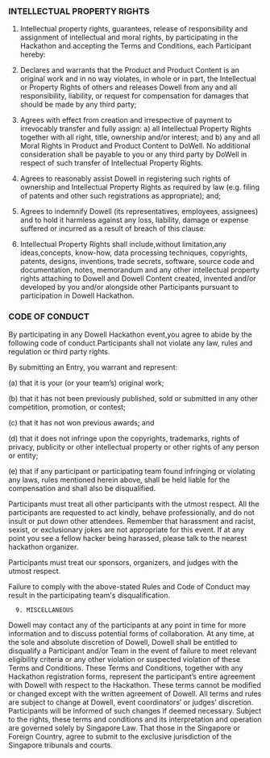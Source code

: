 
### INTELLECTUAL PROPERTY RIGHTS 

1. Intellectual property rights, guarantees, release of responsibility and assignment of intellectual and moral rights, by participating in the Hackathon and accepting the Terms and Conditions, each Participant hereby:

2. Declares and warrants that the Product and Product Content is an original work and in no way violates, in whole or in part, the Intellectual or Property Rights of others and releases Dowell from any and all responsibility, liability, or request for compensation for damages that should be made by any third party;

3. Agrees with effect from creation and irrespective of payment to irrevocably transfer and fully assign: a) all Intellectual Property Rights together with all right, title, ownership and/or interest; and b) any and all Moral Rights in Product and Product Content to DoWell. No additional consideration shall be payable to you or any third party by DoWell in respect of such transfer of Intellectual Property Rights.

4. Agrees to reasonably assist Dowell in registering such rights of ownership and Intellectual Property Rights as required by law (e.g. filing of patents and other such registrations as appropriate); and;

5. Agrees to indemnify Dowell (its representatives, employees, assignees) and to hold it harmless against any loss, liability, damage or expense suffered or incurred as a result of breach of this clause.

6. Intellectual Property Rights shall include,without limitation,any ideas,concepts, know-how, data processing techniques, copyrights, patents, designs, inventions, trade secrets, software, source code and documentation, notes, memorandum and any other intellectual property rights attaching to Dowell and Dowell Content created, invented and/or developed by you and/or alongside other Participants pursuant to participation in Dowell Hackathon.

### CODE OF CONDUCT 

By participating in any Dowell Hackathon event,you agree to abide by the following code of conduct.Participants shall not violate any law, rules and regulation or third party rights.

By submitting an Entry, you warrant and represent:

  (a) that it is your (or your team’s) original work; 

  (b) that it has not been previously published, sold or submitted in any other competition, promotion, or contest; 
  
  (c) that it has not won previous awards; and 
  
  (d) that it does not infringe upon the copyrights, trademarks, rights of privacy, publicity or other intellectual property or other rights of any person or entity; 
  
  (e) that if any participant or participating team found infringing or violating any laws, rules mentioned herein above, shall be held liable for the compensation and shall also be disqualified.

Participants must  treat all other participants with the utmost respect. 
All the participants are requested to act kindly, behave professionally, and do not insult or put down other attendees. Remember that harassment and racist, sexist, or exclusionary jokes are not appropriate for this event. If at any point you see a fellow hacker being harassed, please talk to the nearest hackathon organizer.

Participants must treat our sponsors, organizers, and judges with the utmost respect.

Failure to comply with the above-stated Rules and Code of Conduct may result in the participating team's disqualification.


      9. MISCELLANEOUS 

Dowell may contact any of the participants at any point in time for more information and to discuss potential forms of collaboration.
At any time, at the sole and absolute discretion of Dowell, Dowell shall be entitled to disqualify a Participant and/or Team in the event of failure to meet relevant eligibility criteria or any other violation or suspected violation of these Terms and Conditions.
These Terms and Conditions, together with any Hackathon registration forms, represent the participant’s entire agreement with Dowell with respect to the Hackathon. These terms cannot be modified or changed except with the written agreement of Dowell.
All terms and rules are subject to change at Dowell, event coordinators’ or judges’ discretion. Participants will be informed of such changes if deemed necessary.
Subject to the rights, these terms and conditions and its interpretation and operation are governed solely by Singapore Law. That those in the Singapore or Foreign  Country, agree to submit to the exclusive jurisdiction of the Singapore tribunals and courts.


